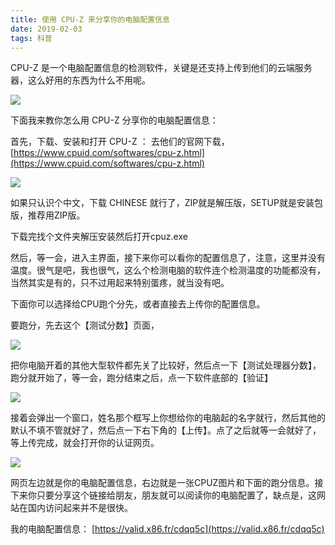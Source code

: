```yaml
---
title: 使用 CPU-Z 来分享你的电脑配置信息 
date: 2019-02-03
tags: 科普
---
```

CPU-Z 是一个电脑配置信息的检测软件，关键是还支持上传到他们的云端服务器，这么好用的东西为什么不用呢。

![](https://s2.ax1x.com/2019/02/03/kGDzan.png)

下面我来教你怎么用 CPU-Z 分享你的电脑配置信息：

首先，下载、安装和打开 CPU-Z ：
去他们的官网下载， [https://www.cpuid.com/softwares/cpu-z.html](https://www.cpuid.com/softwares/cpu-z.html)

![](https://s2.ax1x.com/2019/02/03/kGrCGV.png)

如果只认识个中文，下载 CHINESE 就行了，ZIP就是解压版，SETUP就是安装包版，推荐用ZIP版。

下载完找个文件夹解压安装然后打开cpuz.exe 

然后，等一会，进入主界面，接下来你可以看你的配置信息了，注意，这里并没有温度。很气是吧，我也很气，这么个检测电脑的软件连个检测温度的功能都没有，当然其实是有的，只不过用起来特别蛋疼，就当没有吧。

下面你可以选择给CPU跑个分先，或者直接去上传你的配置信息。

要跑分，先去这个【测试分数】页面，

![](https://s2.ax1x.com/2019/02/03/kGrEqJ.png)

把你电脑开着的其他大型软件都先关了比较好，然后点一下【测试处理器分数】，跑分就开始了，等一会，跑分结束之后，点一下软件底部的【验证】

![](https://s2.ax1x.com/2019/02/03/kGr3se.png)

接着会弹出一个窗口，姓名那个框写上你想给你的电脑起的名字就行，然后其他的默认不填不管就好了，然后点一下右下角的【上传】。点了之后就等一会就好了，等上传完成，就会打开你的认证网页。

![](https://s2.ax1x.com/2019/02/03/kGrwz8.png)

网页左边就是你的电脑配置信息，右边就是一张CPUZ图片和下面的跑分信息。接下来你只要分享这个链接给朋友，朋友就可以阅读你的电脑配置了，缺点是，这网站在国内访问起来并不是很快。 

我的电脑配置信息： [https://valid.x86.fr/cdqq5c](https://valid.x86.fr/cdqq5c)

